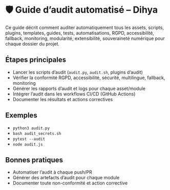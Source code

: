 # 🛡️ Guide d’audit automatisé – Dihya

Ce guide décrit comment auditer automatiquement tous les assets, scripts, plugins, templates, guides, tests, automatisations, RGPD, accessibilité, fallback, monitoring, modularité, extensibilité, souveraineté numérique pour chaque dossier du projet.

## Étapes principales
- Lancer les scripts d’audit (`audit.py`, `audit.sh`, plugins d’audit)
- Vérifier la conformité RGPD, accessibilité, sécurité, multilingue, fallback, monitoring
- Générer les rapports d’audit et logs pour chaque asset/module
- Intégrer l’audit dans les workflows CI/CD (GitHub Actions)
- Documenter les résultats et actions correctives

## Exemples
- `python3 audit.py`
- `bash audit_secrets.sh`
- `pytest --audit`
- `node audit.js`

## Bonnes pratiques
- Automatiser l’audit à chaque push/PR
- Générer des artefacts d’audit pour chaque module
- Documenter toute non-conformité et action corrective

